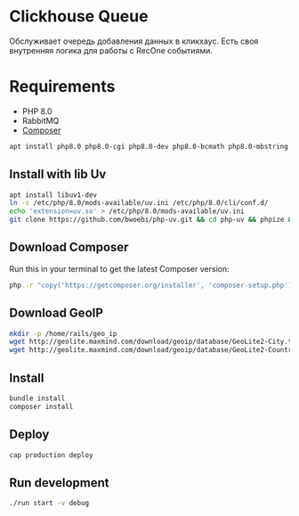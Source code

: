 # Clickhouse Queue

Обслуживает очередь добавления данных в кликхаус. Есть своя внутренняя логика для работы с RecOne событиями.

# Requirements

* PHP 8.0
* RabbitMQ
* [Composer](https://getcomposer.org/)

```sh
apt install php8.0 php8.0-cgi php8.0-dev php8.0-bcmath php8.0-mbstring php8.0-curl php8.0-pgsql php8.0-xml php8.0-gmp php-pear
```

## Install with lib Uv
```bash
apt install libuv1-dev
ln -s /etc/php/8.0/mods-available/uv.ini /etc/php/8.0/cli/conf.d/
echo 'extension=uv.so' > /etc/php/8.0/mods-available/uv.ini
git clone https://github.com/bwoebi/php-uv.git && cd php-uv && phpize && ./configure && make && make install && cd .. && rm -rf php-uv && php -m |grep uv
```

## Download Composer
Run this in your terminal to get the latest Composer version:

```bash
php -r "copy('https://getcomposer.org/installer', 'composer-setup.php');" && php composer-setup.php && php -r "unlink('composer-setup.php');" && mv composer.phar /usr/local/bin/composer
```

## Download GeoIP

```bash
mkdir -p /home/rails/geo_ip
wget http://geolite.maxmind.com/download/geoip/database/GeoLite2-City.tar.gz && tar -xvf GeoLite2-City.tar.gz && mv GeoLite2-City_*/GeoLite2-City.mmdb /home/rails/geo_ip/ && rm -Rf GeoLite2-*
wget http://geolite.maxmind.com/download/geoip/database/GeoLite2-Country.tar.gz && tar -xvf GeoLite2-Country.tar.gz && mv GeoLite2-Country_*/GeoLite2-Country.mmdb /home/rails/geo_ip/ && rm -Rf GeoLite2-*
```

## Install

```sh
bundle install
composer install
```

## Deploy

```sh
cap production deploy
```

## Run development

```sh
./run start -v debug
```